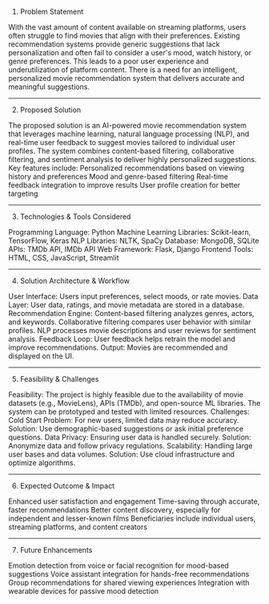 1.	Problem Statement
   
With the vast amount of content available on streaming platforms, users often struggle to find movies that align with their preferences. Existing recommendation systems provide generic suggestions that lack personalization and often fail to consider a user's mood, watch history, or genre preferences. This leads to a poor user experience and underutilization of platform content. There is a need for an intelligent, personalized movie recommendation system that delivers accurate and meaningful suggestions.
________________________________________
2.	Proposed Solution
   
The proposed solution is an AI-powered movie recommendation system that leverages machine learning, natural language processing (NLP), and real-time user feedback to suggest movies tailored to individual user profiles. The system combines content-based filtering, collaborative filtering, and sentiment analysis to deliver highly personalized suggestions. Key features include:
Personalized recommendations based on viewing history and preferences
Mood and genre-based filtering
Real-time feedback integration to improve results
User profile creation for better targeting
________________________________________
3.	Technologies & Tools Considered
   
Programming Language: Python
Machine Learning Libraries: Scikit-learn, TensorFlow, Keras
NLP Libraries: NLTK, SpaCy
Database: MongoDB, SQLite
APIs: TMDb API, IMDb API
Web Framework: Flask, Django
Frontend Tools: HTML, CSS, JavaScript, Streamlit
________________________________________
4.	Solution Architecture & Workflow
   
 User Interface: Users input preferences, select moods, or rate movies.
 Data Layer: User data, ratings, and movie metadata are stored in a database.
 Recommendation Engine:
Content-based filtering analyzes genres, actors, and keywords.
Collaborative filtering compares user behavior with similar profiles.
NLP processes movie descriptions and user reviews for sentiment analysis.
Feedback Loop: User feedback helps retrain the model and improve recommendations.
Output: Movies are recommended and displayed on the UI.

________________________________________
5.	Feasibility & Challenges
   
Feasibility: The project is highly feasible due to the availability of movie datasets (e.g., MovieLens), APIs (TMDb), and open-source ML libraries. The system can be prototyped and tested with limited resources.
Challenges:
Cold Start Problem: For new users, limited data may reduce accuracy. Solution: Use demographic-based suggestions or ask initial preference questions.
Data Privacy: Ensuring user data is handled securely. Solution: Anonymize data and follow privacy regulations.
Scalability: Handling large user bases and data volumes. Solution: Use cloud infrastructure and optimize algorithms.
________________________________________
6.	Expected Outcome & Impact
   
Enhanced user satisfaction and engagement
Time-saving through accurate, faster recommendations
Better content discovery, especially for independent and lesser-known films
Beneficiaries include individual users, streaming platforms, and content creators
________________________________________
7.	Future Enhancements
   
Emotion detection from voice or facial recognition for mood-based suggestions
Voice assistant integration for hands-free recommendations
Group recommendations for shared viewing experiences
Integration with wearable devices for passive mood detection

